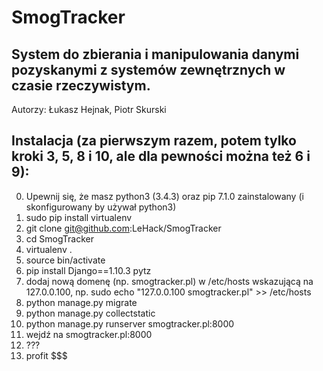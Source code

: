 # SmogTracker

## System do zbierania i manipulowania danymi pozyskanymi z systemów zewnętrznych w czasie rzeczywistym.

Autorzy: Łukasz Hejnak, Piotr Skurski

## Instalacja (za pierwszym razem, potem tylko kroki 3, 5, 8 i 10, ale dla pewności można też 6 i 9):
0. Upewnij się, że masz python3 (3.4.3) oraz pip 7.1.0 zainstalowany (i skonfigurowany by używał python3)
1. sudo pip install virtualenv
2. git clone git@github.com:LeHack/SmogTracker
3. cd SmogTracker
4. virtualenv .
5. source bin/activate
6. pip install Django==1.10.3 pytz
7. dodaj nową domenę (np. smogtracker.pl) w /etc/hosts wskazującą na 127.0.0.100, np.
        sudo echo "127.0.0.100   smogtracker.pl" >> /etc/hosts
8. python manage.py migrate
9. python manage.py collectstatic
10. python manage.py runserver smogtracker.pl:8000
11. wejdź na smogtracker.pl:8000
12. ???
13. profit $$$
